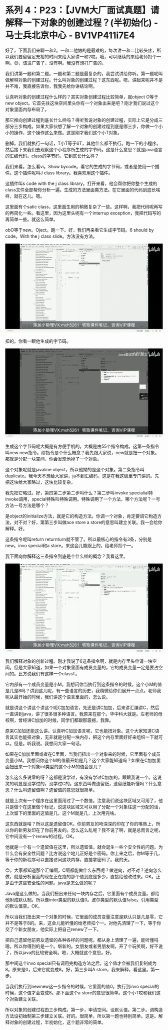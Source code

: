 # 系列 4：P23：【JVM大厂面试真题】请解释一下对象的创建过程？(半初始化) - 马士兵北京中心 - BV1VP411i7E4

好了，下面我们来聊一和2。一和二他娘的是最难的，每次讲一和二比较头疼，所以我们要留留足充裕的时间来给大家讲一和2哎。哦，可以继续的来给老师扣个一啊。😊，该进广告了，没有啊。我没有想打广告的。

我们讲第一题和第二题。一题和第二题是最复杂的，我尝试讲给你听。第一题呢叫做解释对象的创建过程。什么叫对象的创建过程？这东西呢。嗯，讲起来呢并不是并不难，我直接告诉你，我我先给你讲结论啊。

认真听对象的创建过程什么样的？其实对象创建过程比较简单，就object O等于new object。它首先往这块空间里头你有一个对象出来是吧？刚才我们说过这个对象里面内存布局了。

那它推向创建过程到底长什么样吗？得听我说对象的创建过程，实际上它是分成三部分三步构成。如果大家伙想了解一个对象的创建过程到底是哪三步，你做一个小小的操作，这个操作这么来做。这是刚才我们这个小T对象。

删掉。我们就执行一句话，T小T等于6T，其他什么都不执行。跑一下的小程序。然后接下来我们去观察这个小程序所生成的字节码。这是什么意思？就是java语言的汇编代码。class的字节码，它到底长什么样？

我们来看。怎么看vi。Show bycode。看它的生成的字节码，或者是使用一个插件。这个插件呢叫J class library。我喜欢用这个插件。

这插件叫s code with the j class library。打开来看，他会帮你把你整个生成的class文件全部帮你分析一遍。生成的方法里面类方法。在它里面的代码到底长啥样，就在这儿。嗯。

这里面有个satic class，这里面生用的稍微复杂了一些。这样啊，我把代码呢再写的再简化一些。看这里，因为这里头呢有一个interrup exception，我把代码写的再简单一些。就这么简单。

obO等于new。Oject。跑一下。好，我们再来看它生成字节码。6 should by code。With the j class slide。方法没有方法。



![](img/7af7f9508679dce9fff8f50589736c24_1.png)

扣的。你看一眼他生成的字节码。

![](img/7af7f9508679dce9fff8f50589736c24_3.png)

生成这个字节码呢大概是有方便手机的。大概是由55个指令构成。这第一条指令叫new new指令。缪指令是个什么概念？我先跟大家说，new就是扭一个对象。那就是分配一块空间，你会发现他掉了一个对象。

这个对象呢就是javaline object，所以他拗的是这个对象。第二条指令叫duplicate。我今天不想给大家讲，ja不到汇编码，这是在我这破里专门讲的。先把这块给大家略过，这块比较复杂。

我先把它略过。好，第四第二步第二步叫什么？第二步叫invoke specialial特 invoke调用，special特殊叫特殊调用。特殊调用了一个方法，哪个方法呢？一号方法一号方法是哪个？

是object的initialize方法，就是它的构造方法。你调一个对象，肯定要调它构造方法，对不对？好，第第三步叫做ace store a store的意思叫建立关联。我一会给你解释。好。

这条指令呢叫return returnturn就不管了。所以最核心的指令有3条，分别是new。invo special和a store。来这会儿能跟上的，给老师扣个一。

我下面向你解释这三条指令到底是个什么样的概念？我看这里。

![](img/7af7f9508679dce9fff8f50589736c24_5.png)

我们解释对象的创新过程。刚才我说了6这条指令啊，就是内存里头申请一块空间。但是大家知道，如果一个对象里面有成员变量的，它的成员变量一定是要占空间的。比方说我们有这样一个classT。

它内部有一个成员变量是小M。我想问你当执行到这条指令的时候，这个小M的值是几是8吗？讲到这儿呢，有一些语言的历史，我稍微给你们展开一点点。老师我呢从最开始的时候，我们讲这个语言里面的，怎么说。

就是讲这个讲这个讲这个呃C加加语言，先还是讲C加加，后来讲汇编讲C，然后一直讲到java，讲了很多很多种语言。我原来在那个。华中科大就是。左老师的母校啊，曾经讲C加加的时候，同学们都跟那震撼，我靠。

原来C加加还能这么讲。认真听C加加语言呢，它也能扭对象。这个大家知道C语言其实也能扭对象，无非就是分配一块内存，把这个内存里面好好来组织一下就可以。但是。听我说。我想问大家一句话。

如果在C加加里面或者在C里面，当我们扭出一个对象来的时候，它里面有个成员变量小M。我想问你这个M的值最开始是几？这个大家能知道吗？如果在C加加里面扭出来一个对象int类型的这个小M的值会是几？

怎么这么多说零的呀？这都是没学过，有没有学过C加加的，跟跟我说一个。这说灵的明显是没学过的，没学过C的。这东西叫做遗留纸，遗留纸能听懂吗？什么意思？什么叫遗留值啊？遗留值的意思就很简单。

就是上次有一个程序在这里面用过了一个数值。注意我们说这块区域又可用了，他只是做个在这里做个标记，说这块区域又可以用了分配一个对象往这一分配的话，上次留下的里面的这值是几，这个M就是几，上次用完啥。

这东西就是啥？所以这是遗留值OK。你前男友的吻深深的印在了你的嘴唇上，所以你的新男友印在了你前男友的。怎么这么乱呢？我不说了啊，就是总而言之呢，它中间没有一个renew的过程。OK。

他就是一个有一个遗留值在这里，所以遗留值。就会诞生一些个安全性的问题。为什么会有安全性问题？比方说这个地儿正好是个密码。你上来之后，你M等于几，等于你的新程序可以直接访问这块内存，直接拿密码了。我的天。

😊，大家都知道那个汇编啊，C啊都能做什么东西呢？做逆向，对不对？逆向怎么做，就是分析里面的现在正在跑的那个值到底是多少，直接给他改过来。OK。正是由于这些安全性的问题。java是怎么做的呢？

Java是这么做的。当我们扭出来任何一块内存之后，它里面有个成员变量。都给他附成默认制。所以像inter类型的默认值0。波尔类型的默认值false。引用类型的默认值空。OK。

所以当我们扭出来一个对象的时候，它里面的成员变量注意是默认只是几是零，它并不是等于8的。来，这会儿能听懂的给老师扣个一。对他先清理了一下，等于你交了个新女朋友，他实际上把自己renew了一下。

把自己遗留他前男友遗留的各种各样的问题呢，都从身上清理了一遍，能听懂吗嗯。所以你得到的是一个。崭新的。女朋友或者男朋友啊，开了个玩笑啊，好不说了，所以java的比较安全啊。嗯，大概就这个意思。好。

那中间这个invo special只有调用完构造方法之后，这个值才会被我们复制成为8。原来是0，后来它就变成8。好，第三步叫A store，我来解释，看这里。第一步。

当我们执行到newnew这一步指令的时候，它里面的值0。执行到invo special的时候，这个值才会变成8。那下面这个a store的意思很简单。这个小T哎和我们这个对象建立关联。

所以对象的创建过程由三步构成。第一步，申请空间。设默认值。第二步。调构造方法设初始制第三步建立关联。好的。很简单，所以第一题也特别简单。这是。解释对象的创建过程，半初始化，这个题非常的简单。

